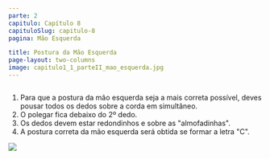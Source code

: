 ```yaml
---
parte: 2
capitulo: Capítulo 8
capituloSlug: capitulo-8
pagina: Mão Esquerda

title: Postura da Mão Esquerda
page-layout: two-columns
image: capitulo1_1_parteII_mao_esquerda.jpg
---
```


<div class="column">
	<ol class="large"> 
		<li> Para que a postura da mão esquerda seja a mais correta possível, deves pousar todos os dedos sobre a corda em simultâneo.</li>
		<li> O polegar fica debaixo do 2º dedo.</li>
		<li> Os dedos devem estar redondinhos e sobre as "almofadinhas".</li>
		<li> A postura correta da mão esquerda será obtida se formar a letra "C".</li>
	</ol>
</div>

<div class="column">
	<img src="{{site.baseurl}}/assets/graphics/content/capitulo1_1_parteII_mao_esquerda.jpg"/>
</div>
